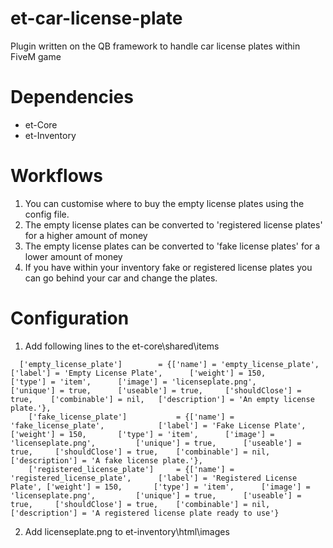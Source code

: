# et-car-license-plate
Plugin written on the QB framework to handle car license plates within FiveM game

# Dependencies
- et-Core
- et-Inventory

# Workflows
1. You can customise where to buy the empty license plates using the config file.
2. The empty license plates can be converted to 'registered license plates' for a higher amount of money 
3. The empty license plates can be converted to 'fake license plates' for a lower amount of money
4. If you have within your inventory fake or registered license plates you can go behind your car and change the plates.

# Configuration
1. Add following lines to the et-core\shared\items
```
  ['empty_license_plate'] 		 = {['name'] = 'empty_license_plate', 			['label'] = 'Empty License Plate', 		['weight'] = 150, 		['type'] = 'item', 		['image'] = 'licenseplate.png', 		['unique'] = true, 		['useable'] = true, 	['shouldClose'] = true,	   ['combinable'] = nil,   ['description'] = 'An empty license plate.'},
	['fake_license_plate'] 		 	 = {['name'] = 'fake_license_plate', 			['label'] = 'Fake License Plate', 		['weight'] = 150, 		['type'] = 'item', 		['image'] = 'licenseplate.png', 		['unique'] = true, 		['useable'] = true, 	['shouldClose'] = true,	   ['combinable'] = nil,   ['description'] = 'A fake license plate.'},
	['registered_license_plate'] 	 = {['name'] = 'registered_license_plate', 		['label'] = 'Registered License Plate', ['weight'] = 150, 		['type'] = 'item', 		['image'] = 'licenseplate.png', 		['unique'] = true, 		['useable'] = true, 	['shouldClose'] = true,	   ['combinable'] = nil,   ['description'] = 'A registered license plate ready to use'}
```

2. Add licenseplate.png to et-inventory\html\images

